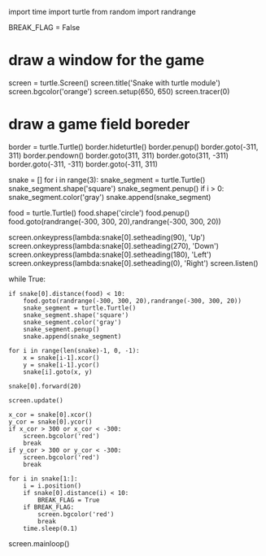 import time
import turtle
from random import randrange

BREAK_FLAG = False

# draw a window for the game
screen = turtle.Screen()
screen.title('Snake with turtle module')
screen.bgcolor('orange')
screen.setup(650, 650)
screen.tracer(0)

# draw a game field boreder
border = turtle.Turtle()
border.hideturtle()
border.penup()
border.goto(-311, 311)
border.pendown()
border.goto(311, 311)
border.goto(311, -311)
border.goto(-311, -311)
border.goto(-311, 311)

snake = []
for i in range(3):
    snake_segment = turtle.Turtle()
    snake_segment.shape('square')
    snake_segment.penup()
    if i > 0:
        snake_segment.color('gray')
    snake.append(snake_segment)

food = turtle.Turtle()
food.shape('circle')
food.penup()
food.goto(randrange(-300, 300, 20),randrange(-300, 300, 20))

screen.onkeypress(lambda:snake[0].setheading(90), 'Up')
screen.onkeypress(lambda:snake[0].setheading(270), 'Down')
screen.onkeypress(lambda:snake[0].setheading(180), 'Left')
screen.onkeypress(lambda:snake[0].setheading(0), 'Right')
screen.listen()

while True:

    if snake[0].distance(food) < 10:
        food.goto(randrange(-300, 300, 20),randrange(-300, 300, 20))
        snake_segment = turtle.Turtle()
        snake_segment.shape('square')
        snake_segment.color('gray')
        snake_segment.penup()
        snake.append(snake_segment)
    
    for i in range(len(snake)-1, 0, -1):
        x = snake[i-1].xcor()
        y = snake[i-1].ycor()
        snake[i].goto(x, y)

    snake[0].forward(20)

    screen.update()

    x_cor = snake[0].xcor()
    y_cor = snake[0].ycor()
    if x_cor > 300 or x_cor < -300:
        screen.bgcolor('red')
        break
    if y_cor > 300 or y_cor < -300:
        screen.bgcolor('red')
        break

    for i in snake[1:]:
        i = i.position()
        if snake[0].distance(i) < 10:
            BREAK_FLAG = True
        if BREAK_FLAG:
            screen.bgcolor('red')
            break
        time.sleep(0.1)

screen.mainloop()
